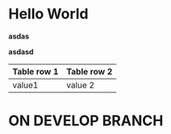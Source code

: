 # Hello World

**asdas**

__asdasd__

Table row 1 | Table row 2
--- | ---
value1 | value 2

# ON DEVELOP BRANCH